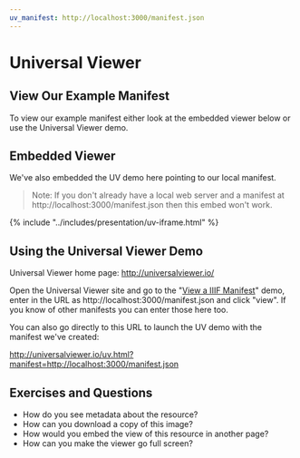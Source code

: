 ```yaml
---
uv_manifest: http://localhost:3000/manifest.json
---
```


# Universal Viewer

## View Our Example Manifest

To view our example manifest either look at the embedded viewer below or use the Universal Viewer demo.

## Embedded Viewer

We've also embedded the UV demo here pointing to our local manifest.

> Note: If you don't already have a local web server and a manifest at http://localhost:3000/manifest.json then this embed won't work.

{% include "../includes/presentation/uv-iframe.html" %}

<!-- #todo:500 Consider adding either an image with what UV ought to look like at this point or include another embed that points to the manifest we've created served up from this gitbook. -->

## Using the Universal Viewer Demo

Universal Viewer home page: http://universalviewer.io/

Open the Universal Viewer site and go to the "[View a IIIF Manifest](http://universalviewer.io/#view)" demo, enter in the URL as http://localhost:3000/manifest.json and click "view". If you know of other manifests you can enter those here too.

You can also go directly to this URL to launch the UV demo with the manifest we've created:

http://universalviewer.io/uv.html?manifest=http://localhost:3000/manifest.json

## Exercises and Questions

<!-- #backlog:130 Add exercises and questions around UV -->

- How do you see metadata about the resource?
- How can you download a copy of this image?
- How would you embed the view of this resource in another page?
- How can you make the viewer go full screen?
